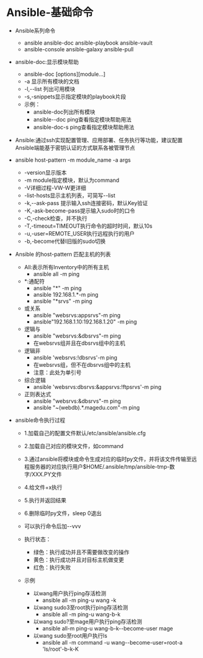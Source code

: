 # Ansible-基础命令

- Ansible系列命令
  - ansible ansible-doc ansible-playbook     ansible-vault
  - ansible-console ansible-galaxy ansible-pull
- ansible-doc:显示模块帮助
  - ansible-doc [options][module...]
  - -a 显示所有模块的文档
  - -l,--list 列出可用模块
  - -s,-snippets显示指定模块的playbook片段
  - 示例：
    - ansible-doc列出所有模块
    - ansible--doc ping查看指定模块帮助用法
    - ansible-doc-s ping查看指定模块帮助用法

- Ansible:通过ssh实现配置管理、应用部署、任务执行等功能，建议配置Ansible端能基于密钥认证的方式联系各被管理节点

- ansible host-pattern -m module_name -a args 

  - -version显示版本
  - -m module指定模块，默认为command
  - -V详细过程-VW-W更详细
  - -list-hosts显示主机列表，可简写--list
  - -k,--ask-pass  提示输入ssh连接密码，默认Key验证
  - -K,-ask-become-pass提示输入sudo时的口令
  - -C,-check检查，并不执行
  - -T,-timeout=TIMEOUT执行命令的超时时间，默认10s
  - -u,-user=REMOTE_USER执行远程执行的用户
  - -b,-become代替I旧版的sudo切换

- Ansible 的host-pattern 匹配主机的列表

  - All:表示所有Inventory中的所有主机
    - ansible all -m ping
  - *:通配符
    - ansible  "*" -m ping
    - ansible 192.168.1.*-m ping
    - ansible "*srvs" -m ping
  - 或关系
    - ansible "websrvs:appsrvs"-m ping
    - ansible"192.168.1.10:192.168.1.20"  -m ping
  - 逻辑与
    - ansible "websrvs:&dbsrvs"-m ping
    - 在websrvs组并且在dbsrvs组中的主机
  - 逻辑非
    - ansible 'websrvs:!dbsrvs'-m ping
    - 在websrvs组，但不在dbsrvs组中的主机
    - 注意：此处为单引号
  - 综合逻辑
    - ansible 'websrvs:dbsrvs:&appsrvs:!ftpsrvs'-m ping
  - 正则表达式
    - ansible "websrvs:&dbsrvs"-m ping
    - ansible "~(webdb).*.magedu\.com"-m ping

- ansible命令执行过程

  - 1.加载自己的配置文件默认/etc/ansible/ansible.cfg
  - 2.加载自己对应的模块文件，如command
  - 3.通过ansible将模块或命令生成对应的临时py文件，并将该文件传输至远程服务器的对应执行用户$HOME/.ansible/tmp/ansible-tmp-数字/XXX.PY文件
  - 4.给文件+x执行
  - 5.执行并返回结果
  - 6.删除临时py文件，sleep 0退出
  - 可以执行命令后加--vvv
  - 执行状态：
    - 绿色：执行成功并且不需要做改变的操作
    - 黄色：执行成功并且对目标主机做变更
    - 红色：执行失败

  - 示例
    - 以wang用户执行ping存活检测
      - ansible all -m ping-u wang -k
    - 以wang sudo3至root执行ping存活检测
      - ansible all -m ping-u wang-b-k
    - 以wang sudo?至mage用户执行ping存活检测
      - ansible all-m ping-u wang-b-k--become-user mage
    - 以wang sudo至root用户执行ls
      - ansible all -m command -u wang--become-user=root-a 'ls/root'-b-k-K

  
